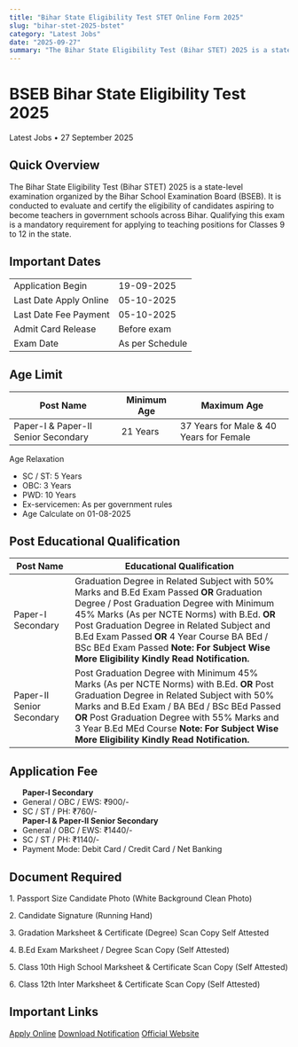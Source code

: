 ```yaml
---
title: "Bihar State Eligibility Test STET Online Form 2025"
slug: "bihar-stet-2025-bstet"
category: "Latest Jobs"
date: "2025-09-27"
summary: "The Bihar State Eligibility Test (Bihar STET) 2025 is a state-level examination conducted by the Bihar School Examination Board (BSEB) to assess the eligibility of candidates for teaching positions in government schools across Bihar."
---
```


<h1 class="text-3xl font-bold text-amber-600 mb-4">BSEB Bihar State Eligibility Test 2025</h1>

<p class="text-sm text-gray-500 mb-6">
Latest Jobs • 27 September 2025
</p>

<div class="bg-amber-50 dark:bg-gray-800 border-l-4 border-amber-500 p-4 rounded-lg shadow mb-6">
  <h2 class="text-lg font-semibold mb-2">Quick Overview</h2>
  <p class="text-gray-700 dark:text-gray-300 whitespace-pre-line">
  The Bihar State Eligibility Test (Bihar STET) 2025 is a state-level examination organized by the Bihar School Examination Board (BSEB). It is conducted to evaluate and certify the eligibility of candidates aspiring to become teachers in government schools across Bihar. Qualifying this exam is a mandatory requirement for applying to teaching positions for Classes 9 to 12 in the state.
  </p>
</div>

<section class="mb-8">
  <div class="bg-white dark:bg-gray-900 shadow rounded-lg overflow-hidden">
    <div class="bg-amber-500 px-4 ">
      <h2 class="text-lg font-semibold text-white py-4">Important Dates</h2>
    </div>
    <div class="p-4">
      <table class="w-full text-sm border">
        <tbody>
          <tr class="border-b hover:bg-gray-50 dark:hover:bg-gray-800"><td class="p-2 font-medium">Application Begin</td><td class="p-2">19-09-2025</td></tr>
          <tr class="border-b hover:bg-gray-50 dark:hover:bg-gray-800"><td class="p-2 font-medium">Last Date Apply Online</td><td class="p-2">05-10-2025</td></tr>
          <tr class="border-b hover:bg-gray-50 dark:hover:bg-gray-800"><td class="p-2 font-medium">Last Date Fee Payment</td><td class="p-2">05-10-2025</td></tr>
          <tr class="border-b hover:bg-gray-50 dark:hover:bg-gray-800"><td class="p-2 font-medium">Admit Card Release</td><td class="p-2">Before exam</td></tr>
          <tr class="border-b hover:bg-gray-50 dark:hover:bg-gray-800"><td class="p-2 font-medium">Exam Date</td><td class="p-2">As per Schedule</td></tr>
        </tbody>
      </table>
    </div>
  </div>
</section>

<!-- <section class="mb-8">
  <div class="bg-white dark:bg-gray-900 shadow rounded-lg overflow-hidden">
    <div class="bg-amber-500 px-4">
      <h2 class="text-lg font-semibold text-white py-4">Vacancy Details</h2>
    </div>
    <div class="p-4">
      <table class="w-full text-sm border">
        <thead class="bg-amber-100 dark:bg-gray-700">
          <tr><th class="p-2 border">Post Name</th><th class="p-2 border">Total Vacancy</th><th class="p-2 border">Eligibility</th></tr>
        </thead>
        <tbody>
          <tr class="hover:bg-gray-50 dark:hover:bg-gray-800"><td class="p-2 border">Security Assistant</td><td class="p-2 border">500</td><td class="p-2 border">10th Pass</td></tr>
        </tbody>
      </table>
    </div>
  </div>
</section> -->

<section class="mb-8">
  <div class="bg-white dark:bg-gray-900 shadow rounded-lg overflow-hidden">
    <div class="bg-amber-500 px-4">
      <h2 class="text-lg font-semibold text-white py-4">Age Limit</h2>
    </div>
    <div class="p-4">
      <table class="w-full text-sm border">
        <thead class="bg-amber-100 dark:bg-gray-700">
          <tr><th class="p-2 border">Post Name</th><th class="p-2 border">Minimum Age</th><th class="p-2 border">Maximum Age</th></tr>
        </thead>
        <tbody>
          <tr class="hover:bg-gray-50 dark:hover:bg-gray-800"><td class="p-2 border">Paper-I & Paper-II Senior Secondary</td><td class="p-2 border">21 Years</td><td class="p-2 border">37 Years for Male & 40 Years for Female</td></tr>
        </tbody>
      </table>
      <p class="mt-4 font-semibold">Age Relaxation</p>
      <ul class="list-disc pl-6">
        <li>SC / ST: 5 Years</li>
        <li>OBC: 3 Years</li>
        <li>PWD: 10 Years</li>
        <li>Ex-servicemen: As per government rules</li>
        <li>Age Calculate on 01-08-2025</li>
      </ul>
    </div>
  </div>
</section>

<section class="mb-8">
  <div class="bg-white dark:bg-gray-900 shadow rounded-lg overflow-hidden">
    <div class="bg-amber-500 px-4">
      <h2 class="text-lg font-semibold text-white py-4">Post Educational Qualification</h2>
    </div>
    <div class="p-4">
      <table class="w-full text-sm border text-lg">
        <thead class="bg-amber-100 dark:bg-gray-700">
          <tr><th class="p-2 border">Post Name</th><th class="p-2 border">Educational Qualification</th></tr>
        </thead>
        <tbody>
          <tr class="hover:bg-gray-50 dark:hover:bg-gray-800"><td class="p-2 border">Paper-I Secondary</td><td class="p-2 border">Graduation Degree in Related Subject with 50% Marks and B.Ed Exam Passed <b>OR</b>          
          Graduation Degree / Post Graduation Degree with Minimum 45% Marks (As per NCTE Norms) with B.Ed. <b>OR</b>
          Post Graduation Degree in Related Subject and B.Ed Exam Passed <b>OR</b>
          4 Year Course BA BEd / BSc BEd Exam Passed
          <b>Note: For Subject Wise More Eligibility Kindly Read Notification.</b></td></tr>
          <tr class="hover:bg-gray-50 dark:hover:bg-gray-800"><td class="p-2 border">Paper-II Senior Secondary</td><td class="p-2 border">Post Graduation Degree with Minimum 45% Marks (As per NCTE Norms) with B.Ed. <b>OR</b>
          Post Graduation Degree in Related Subject with 50% Marks and B.Ed Exam / BA BEd / BSc BEd Passed <b>OR</b>
          Post Graduation Degree with 55% Marks and 3 Year B.Ed MEd Course
          <b>Note: For Subject Wise More Eligibility Kindly Read Notification.</b>
        </tbody>
      </table>    
    </div>
  </div>
</section>

<section class="mb-8">
  <div class="bg-white dark:bg-gray-900 shadow rounded-lg overflow-hidden">
    <div class="bg-amber-500 px-4">
      <h2 class="text-lg font-semibold text-white py-4">Application Fee</h2>
    </div>
    <div class="p-4">
      <ul class="list-disc pl-6">
      <b>Paper-I Secondary</b>
        <li>General / OBC / EWS: ₹900/-</li>
        <li>SC / ST / PH: ₹760/-</li>
     <b>Paper-I & Paper-II Senior Secondary</b>
        <li>General / OBC / EWS: ₹1440/-</li>
        <li>SC / ST / PH: ₹1140/-</li>
        <li>Payment Mode: Debit Card / Credit Card / Net Banking</li>
      </ul>
    </div>
  </div>
</section>

<section class="mb-8">
  <div class="bg-white dark:bg-gray-900 shadow rounded-lg overflow-hidden">
    <div class="bg-amber-500 px-4">
      <h2 class="text-lg font-semibold text-white py-4">Document Required</h2>
    </div>
    <div class="p-4 text-gray-700 dark:text-gray-300 whitespace-pre-line">
      <p>1. Passport Size Candidate Photo (White Background Clean Photo)</p>
      <p>2. Candidate Signature (Running Hand)</p>
      <p>3. Gradation Marksheet & Certificate (Degree) Scan Copy Self Attested</p>
      <p>4. B.Ed Exam Marksheet / Degree Scan Copy (Self Attested)</p>
      <p>5. Class 10th High School Marksheet & Certificate Scan Copy (Self Attested)</p>
      <p>6. Class 12th Inter Marksheet & Certificate Scan Copy (Self Attested)</p>
    </div>
  </div>
</section>

<section class="mb-8">
  <div class="bg-white dark:bg-gray-900 shadow rounded-lg overflow-hidden">
    <div class="bg-amber-500 px-4">
      <h2 class="text-lg font-semibold text-white py-4">Important Links</h2>
    </div>
    <div class="p-4 space-y-3">
      <a href="https://cdn3.digialm.com/EForms/configuredHtml/1631/95659/Index.html" class="block text-center px-4 py-2 rounded font-medium shadow bg-green-600 text-white hover:opacity-90 transition" target="_blank">Apply Online</a>
      <a href="https://cdn.rojgarresult.com/wp-content/uploads/2025/09/10100526/STET-2025.pdf" class="block text-center px-4 py-2 rounded font-medium shadow bg-red-600 text-white hover:opacity-90 transition" target="_blank">Download Notification</a>
      <a href="https://secondary.biharboardonline.com/" class="block text-center px-4 py-2 rounded font-medium shadow bg-blue-600 text-white hover:opacity-90 transition" target="_blank">Official Website</a>
    </div>
  </div>
</section>
